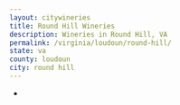 ```yaml
---
layout: citywineries
title: Round Hill Wineries
description: Wineries in Round Hill, VA
permalink: /virginia/loudoun/round-hill/
state: va
county: loudoun
city: round hill
---
```

-
